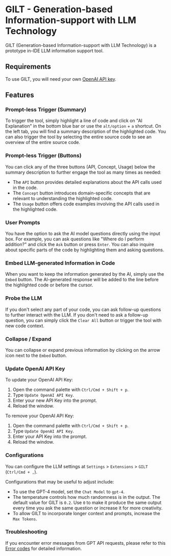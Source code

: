 # GILT - Generation-based Information-support with LLM Technology

GILT (Generation-based Information-support with LLM Technology) is a prototype in-IDE LLM information support tool.

## Requirements

To use GILT, you will need your own [OpenAI API key](https://openai.com/blog/openai-api).

## Features

### Prompt-less Trigger (Summary)

To trigger the tool, simply highlight a line of code and click on "AI Explanation" in the bottom blue bar or use the `alt/option` + `a` shortcut. On the left tab, you will find a summary description of the highlighted code. You can also trigger the tool by selecting the entire source code to see an overview of the entire source code.

### Prompt-less Trigger (Buttons)

You can click any of the three buttons (API, Concept, Usage) below the summary description to further engage the tool as many times as needed:

- The `API` button provides detailed explanations about the API calls used in the code.
- The `Concept` button introduces domain-specific concepts that are relevant to understanding the highlighted code.
- The `Usage` button offers code examples involving the API calls used in the highlighted code.

### User Prompts

You have the option to ask the AI model questions directly using the input box. For example, you can ask questions like "Where do I perform addition?" and click the `Ask` button or press `Enter`. You can also inquire about specific parts of the code by highlighting them and asking questions.

### Embed LLM-generated Information in Code

When you want to keep the information generated by the AI, simply use the `Embed` button. The AI-generated response will be added to the line before the highlighted code or before the cursor.

### Probe the LLM

If you don't select any part of your code, you can ask follow-up questions to further interact with the LLM. If you don't need to ask a follow-up question, you can simply click the `Clear All` button or trigger the tool with new code context.

### Collapse / Expand

You can collapse or expand previous information by clicking on the arrow icon next to the `Embed` button.

### Update OpenAI API Key

To update your OpenAI API Key:

1. Open the command palette with `Ctrl/Cmd + Shift + p`.
2. Type `Update OpenAI API Key`.
3. Enter your new API Key into the prompt.
4. Reload the window.

To remove your OpenAI API Key:

1. Open the command palette with `Ctrl/Cmd + Shift + p`.
2. Type `Update OpenAI API Key`.
3. Enter your API Key into the prompt.
4. Reload the window.

### Configurations

You can configure the LLM settings at `Settings` > `Extensions` > `GILT` (`Ctrl/Cmd + ,`).

Configurations that may be useful to adjust include:

- To use the GPT-4 model, set the `Chat Model` to `gpt-4`.
- The temperature controls how much randomness is in the output. The default value for GILT is `0.2`. Use `0` to make it produce the same output every time you ask the same question or increase it for more creativity.
- To allow GILT to incorporate longer context and prompts, increase the `Max Tokens`.

### Troubleshooting

If you encounter error messages from GPT API requests, please refer to this [Error codes](https://platform.openai.com/docs/guides/error-codes) for detailed information.
